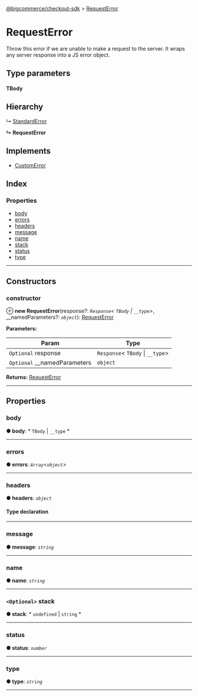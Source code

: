 [@bigcommerce/checkout-sdk](../README.md) > [RequestError](../classes/requesterror.md)

# RequestError

Throw this error if we are unable to make a request to the server. It wraps any server response into a JS error object.

## Type parameters

#### TBody 
## Hierarchy

↳  [StandardError](standarderror.md)

**↳ RequestError**

## Implements

* [CustomError](../interfaces/customerror.md)

## Index

### Properties

* [body](requesterror.md#body)
* [errors](requesterror.md#errors)
* [headers](requesterror.md#headers)
* [message](requesterror.md#message)
* [name](requesterror.md#name)
* [stack](requesterror.md#stack)
* [status](requesterror.md#status)
* [type](requesterror.md#type)

---

## Constructors

<a id="constructor"></a>

###  constructor

⊕ **new RequestError**(response?: *`Response`< `TBody` &#124; `__type`>*, __namedParameters?: *`object`*): [RequestError](requesterror.md)

**Parameters:**

| Param | Type |
| ------ | ------ |
| `Optional` response | `Response`< `TBody` &#124; `__type`> |
| `Optional` __namedParameters | `object` |

**Returns:** [RequestError](requesterror.md)

___

## Properties

<a id="body"></a>

###  body

**● body**: * `TBody` &#124; `__type`
*

___
<a id="errors"></a>

###  errors

**● errors**: *`Array`<`object`>*

___
<a id="headers"></a>

###  headers

**● headers**: *`object`*

#### Type declaration

[key: `string`]: `any`

___
<a id="message"></a>

###  message

**● message**: *`string`*

___
<a id="name"></a>

###  name

**● name**: *`string`*

___
<a id="stack"></a>

### `<Optional>` stack

**● stack**: * `undefined` &#124; `string`
*

___
<a id="status"></a>

###  status

**● status**: *`number`*

___
<a id="type"></a>

###  type

**● type**: *`string`*

___

